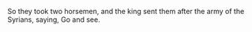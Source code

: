 So they took two horsemen, and the king sent them after the army of the Syrians, saying, Go and see.
